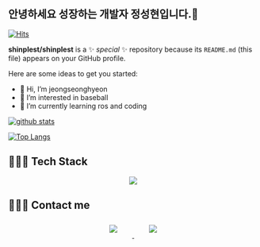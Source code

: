 ## 안녕하세요 성장하는 개발자 정성현입니다.👋
[![Hits](https://hits.seeyoufarm.com/api/count/incr/badge.svg?url=https%3A%2F%2Fgithub.com%2Fjeongseonghyeon&count_bg=%233D56C8&title_bg=%23000000&icon=fluentd.svg&icon_color=%239E9E9C&title=%EB%B0%A9%EB%AC%B8%EC%9E%90&edge_flat=false)](https://hits.seeyoufarm.com)

**shinplest/shinplest** is a ✨ _special_ ✨ repository because its `README.md` (this file) appears on your GitHub profile.

Here are some ideas to get you started:


- 👋 Hi, I’m jeongseonghyeon
- 👀 I’m interested in baseball
- 🌱 I’m currently learning ros and coding


[![github stats](https://github-readme-stats.vercel.app/api?username=jeongseonghyeon&show_icons=true&hide_border=true)](https://github.com/jeongseonghyeon)


[![Top Langs](https://github-readme-stats.vercel.app/api/top-langs/?username=jeongseonghyeon&layout=compact)](https://github.com/jeongseonghyeon)


## 👩🏻‍💻 Tech Stack 
<p align="center">
<img src="https://img.shields.io/badge/C-A8B9CC?style=flat-square&logo=C&logoColor=white"/>
  
## 🙋🏻‍♀️ Contact me

<div align="center">
    <a href="mailto:kgd029@gmail.com">
        <img 
            src="https://img.shields.io/badge/Gmail-D14836?style=for-the-badge&logo=gmail&logoColor=white&link=https://instagram.com/je0ng_sh/"
            style="height: auto; margin-left: 20px; margin-right: 20px; padding: 10px;"/>
    </a>
    <a href="https://instagram.com/je0ng_sh">
        <img 
            src="https://img.shields.io/badge/Instagram-E4405F?style=for-the-badge&logo=instagram&logoColor=white&link=https://instagram.com/je0ng_sh/"
            style="height: auto; margin-left: 20px; margin-right: 20px; padding: 10px;"/>
    </a>
  
  

